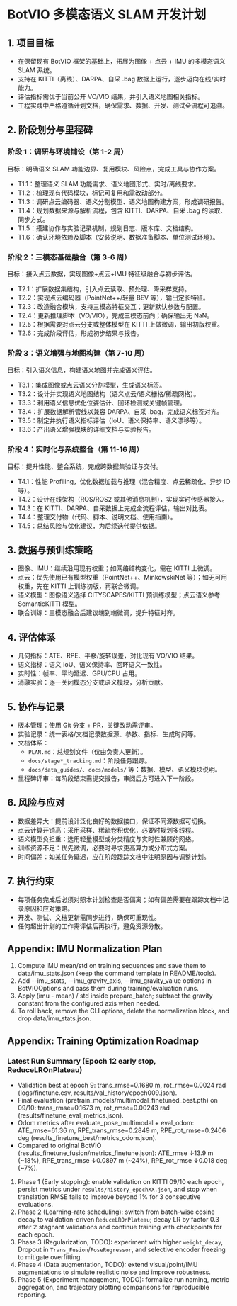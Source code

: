 ﻿# BotVIO 多模态语义 SLAM 开发计划

## 1. 项目目标
- 在保留现有 BotVIO 框架的基础上，拓展为图像 + 点云 + IMU 的多模态语义 SLAM 系统。
- 支持在 KITTI（离线）、DARPA、自采 .bag 数据上运行，逐步迈向在线/实时能力。
- 评估指标需优于当前公开 VO/VIO 结果，并引入语义地图相关指标。
- 工程实践中严格遵循计划文档，确保需求、数据、开发、测试全流程可追溯。

## 2. 阶段划分与里程碑
### 阶段 1：调研与环境铺设（第 1-2 周）
目标：明确语义 SLAM 功能边界、复用模块、风险点，完成工具与协作方案。
- T1.1：整理语义 SLAM 功能需求、语义地图形式、实时/离线要求。
- T1.2：梳理现有代码模块，标记可复用和需改动部分。
- T1.3：调研点云编码器、语义分割模型、语义地图构建方案，形成调研报告。
- T1.4：规划数据来源与解析流程，包含 KITTI、DARPA、自采 .bag 的读取、同步方式。
- T1.5：搭建协作与实验记录机制，规划日志、版本库、文档结构。
- T1.6：确认环境依赖及脚本（安装说明、数据准备脚本、单位测试环境）。

### 阶段 2：三模态基础融合（第 3-6 周）
目标：接入点云数据，实现图像+点云+IMU 特征级融合与初步评估。
- T2.1：扩展数据集结构，引入点云读取、预处理、降采样支持。
- T2.2：实现点云编码器（PointNet++/轻量 BEV 等），输出定长特征。
- T2.3：改造融合模块，支持三模态特征交互；更新默认参数与配置。
- T2.4：更新推理脚本（VO/VIO），完成三模态前向；确保输出无 NaN。
- T2.5：根据需要对点云分支或整体模型在 KITTI 上做微调，输出初版权重。
- T2.6：完成阶段评估，形成初步结果与报告。

### 阶段 3：语义增强与地图构建（第 7-10 周）
目标：引入语义信息，构建语义地图并完成语义评估。
- T3.1：集成图像或点云语义分割模型，生成语义标签。
- T3.2：设计并实现语义地图结构（语义点云/语义栅格/稀疏网格）。
- T3.3：利用语义信息优化位姿估计、回环检测或关键帧管理。
- T3.4：扩展数据解析管线以兼容 DARPA、自采 .bag，完成语义标签对齐。
- T3.5：制定并执行语义指标评估（IoU、语义保持率、语义漂移等）。
- T3.6：产出语义增强模块的详细文档与实验报告。

### 阶段 4：实时化与系统整合（第 11-16 周）
目标：提升性能、整合系统，完成跨数据集验证与交付。
- T4.1：性能 Profiling，优化数据加载与推理（混合精度、点云稀疏化、异步 IO 等）。
- T4.2：设计在线架构（ROS/ROS2 或其他消息机制），实现实时传感器接入。
- T4.3：在 KITTI、DARPA、自采数据上完成全流程评估，输出对比表。
- T4.4：整理交付物（代码、脚本、说明文档、使用指南）。
- T4.5：总结风险与优化建议，为后续迭代提供依据。

## 3. 数据与预训练策略
- 图像、IMU：继续沿用现有权重；如网络结构变化，需在 KITTI 上微调。
- 点云：优先使用已有模型权重（PointNet++、MinkowskiNet 等）；如无可用权重，先在 KITTI 上训练初版，再联合微调。
- 语义模型：图像语义选择 CITYSCAPES/KITTI 预训练模型；点云语义参考 SemanticKITTI 模型。
- 联合训练：三模态融合后建议端到端微调，提升特征对齐。

## 4. 评估体系
- 几何指标：ATE、RPE、平移/旋转误差，对比现有 VO/VIO 结果。
- 语义指标：语义 IoU、语义保持率、回环语义一致性。
- 实时性：帧率、平均延迟、GPU/CPU 占用。
- 消融实验：逐一关闭模态分支或语义模块，分析贡献。

## 5. 协作与记录
- 版本管理：使用 Git 分支 + PR，关键改动需评审。
- 实验记录：统一表格/文档记录数据源、参数、指标、生成时间等。
- 文档体系：
  - `PLAN.md`：总规划文件（仅由负责人更新）。
  - `docs/stage*_tracking.md`：阶段任务跟踪。
  - `docs/data_guides/`、`docs/models/` 等：数据、模型、语义模块说明。
- 里程碑评审：每阶段结束需提交报告，审阅后方可进入下一阶段。

## 6. 风险与应对
- 数据差异大：提前设计泛化良好的数据接口，保证不同源数据可切换。
- 点云计算开销高：采用采样、稀疏卷积优化，必要时规划多线程。
- 语义模型负担重：选用轻量模型或分类精度与实时性兼顾的网络。
- 训练资源不足：优先微调，必要时寻求更高算力或分布式方案。
- 时间偏差：如某任务延迟，应在阶段跟踪文档中注明原因与调整计划。

## 7. 执行约束
- 每项任务完成后必须对照本计划检查是否偏离；如有偏差需要在跟踪文档中记录原因和应对策略。
- 开发、测试、文档更新需同步进行，确保可重现性。
- 任何超出计划的工作需评估后再执行，避免资源分散。

## Appendix: IMU Normalization Plan
1. Compute IMU mean/std on training sequences and save them to data/imu_stats.json (keep the command template in README/tools).
2. Add --imu_stats, --imu_gravity_axis, --imu_gravity_value options in BotVIOOptions and pass them during training/evaluation runs.
3. Apply (imu - mean) / std inside prepare_batch; subtract the gravity constant from the configured axis when needed.
4. To roll back, remove the CLI options, delete the normalization block, and drop data/imu_stats.json.

## Appendix: Training Optimization Roadmap
### Latest Run Summary (Epoch 12 early stop, ReduceLROnPlateau)
- Validation best at epoch 9: trans_rmse=0.1680 m, rot_rmse=0.0024 rad (logs/finetune.csv, results/val_history/epoch009.json).
- Final evaluation (pretrain_models/multimodal_finetuned_best.pth) on 09/10: trans_rmse=0.1673 m, rot_rmse=0.00243 rad (results/finetune_eval_metrics.json).
- Odom metrics after evaluate_pose_multimodal + eval_odom: ATE_rmse=61.36 m, RPE_trans_rmse=0.2849 m, RPE_rot_rmse=0.2406 deg (results_finetune_best/metrics_odom.json).
- Compared to original BotVIO (results_finetune_fusion/metrics_finetune.json): ATE_rmse ↓13.9 m (~18%), RPE_trans_rmse ↓0.0897 m (~24%), RPE_rot_rmse ↓0.018 deg (~7%).

1. Phase 1 (Early stopping): enable validation on KITTI 09/10 each epoch, persist metrics under `results/history_epochXX.json`, and stop when translation RMSE fails to improve beyond 1% for 3 consecutive evaluations.
2. Phase 2 (Learning-rate scheduling): switch from batch-wise cosine decay to validation-driven `ReduceLROnPlateau`; decay LR by factor 0.3 after 2 stagnant validations and continue training with checkpoints for each epoch.
3. Phase 3 (Regularization, TODO): experiment with higher `weight_decay`, Dropout in `Trans_Fusion`/`PoseRegressor`, and selective encoder freezing to mitigate overfitting.
4. Phase 4 (Data augmentation, TODO): extend visual/point/IMU augmentations to simulate realistic noise and improve robustness.
5. Phase 5 (Experiment management, TODO): formalize run naming, metric aggregation, and trajectory plotting comparisons for reproducible reporting.

